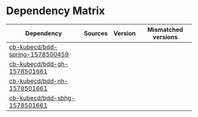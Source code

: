 # Dependency Matrix

Dependency | Sources | Version | Mismatched versions
---------- | ------- | ------- | -------------------
[cb-kubecd/bdd-spring-1578500459](https://github.com/cb-kubecd/bdd-spring-1578500459.git) |  | []() | 
[cb-kubecd/bdd-gh-1578501661](https://github.com/cb-kubecd/bdd-gh-1578501661.git) |  | []() | 
[cb-kubecd/bdd-nh-1578501661](https://github.com/cb-kubecd/bdd-nh-1578501661.git) |  | []() | 
[cb-kubecd/bdd-sbhg-1578501661](https://github.com/cb-kubecd/bdd-sbhg-1578501661.git) |  | []() | 
